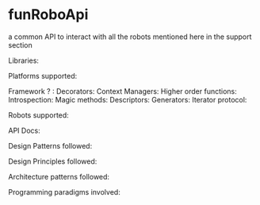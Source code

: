 # funRoboApi
a common API to interact with all the robots mentioned here in the support section

Libraries:

Platforms supported:

Framework ? :
  Decorators:
  Context Managers:
  Higher order functions:
  Introspection:
  Magic methods:
  Descriptors:
  Generators:
  Iterator protocol:

Robots supported:

API Docs:

Design Patterns followed:

Design Principles followed:

Architecture patterns followed:

Programming paradigms involved:

